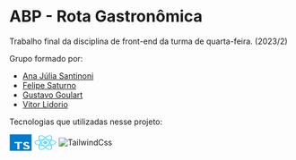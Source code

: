 <h1>ABP - Rota Gastronômica</h1>

<p>Trabalho final da disciplina de front-end da turma de quarta-feira. (2023/2)</p>

<div>
  <p>Grupo formado por:</p>
  <ul>
    <li>
      <a href="https://github.com/Santinoni15" target="_blank">Ana Júlia Santinoni</a>
    </li>
    <li>
      <a href="https://github.com/f2004felipe" target="_blank">Felipe Saturno</a>
    </li>
    <li>
      <a href="https://github.com/gosttavo" target="_blank">Gustavo Goulart</a>
    </li>
    <li>
      <a href="https://github.com/VitorLidorio" target="_blank">Vitor Lidorio</a>
    </li>
  </ul>
</div>

<div style="display: inline_block">
  <p>Tecnologias que utilizadas nesse projeto:</p>
  <img align="center" alt="Typescript" height="30" width="40" src="https://raw.githubusercontent.com/devicons/devicon/master/icons/typescript/typescript-original.svg">
  <img align="center" alt="React" height="30" width="40" src="https://raw.githubusercontent.com/devicons/devicon/master/icons/react/react-original.svg">
  <img align="center" alt="TailwindCss" height="30" width="40" src="https://cdn.jsdelivr.net/gh/devicons/devicon/icons/tailwindcss/tailwindcss-plain.svg">
</div>
